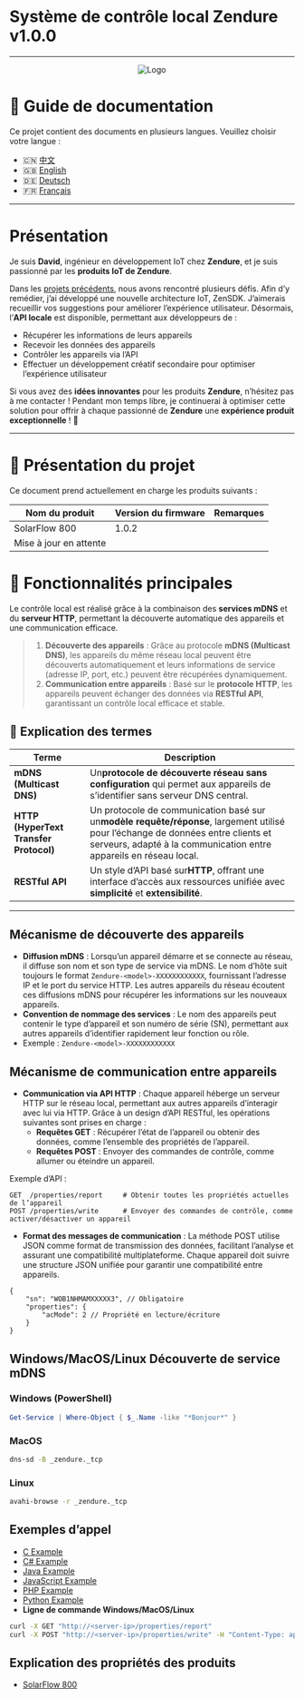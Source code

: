 # Système de contrôle local Zendure v1.0.0

---

<p align="center">
  <img src="https://zendure.com/cdn/shop/files/zendure-logo-infinity-charge_240x.png?v=1717728038" alt="Logo">
</p>

# 📖 Guide de documentation

Ce projet contient des documents en plusieurs langues. Veuillez choisir votre langue :

* 🇨🇳 [中文](./zh.md)
* 🇬🇧 [English](../README.md)
* 🇩🇪 [Deutsch](./de.md)
* 🇫🇷 [Français](./fr.md)

---

# Présentation

Je suis **David**, ingénieur en développement IoT chez **Zendure**, et je suis passionné par les **produits IoT de Zendure**.

Dans les [projets précédents](https://github.com/Zendure/developer-device-data-report), nous avons rencontré plusieurs défis. Afin d’y remédier, j’ai développé une nouvelle architecture IoT, ZenSDK. J’aimerais recueillir vos suggestions pour améliorer l’expérience utilisateur. Désormais, l’**API locale** est disponible, permettant aux développeurs de :

* Récupérer les informations de leurs appareils
* Recevoir les données des appareils
* Contrôler les appareils via l’API
* Effectuer un développement créatif secondaire pour optimiser l’expérience utilisateur

Si vous avez des **idées innovantes** pour les produits **Zendure**, n’hésitez pas à me contacter ! Pendant mon temps libre, je continuerai à optimiser cette solution pour offrir à chaque passionné de **Zendure** une **expérience produit exceptionnelle** ! 🚀

---

# 📌 Présentation du projet

Ce document prend actuellement en charge les produits suivants :

| Nom du produit          | Version du firmware | Remarques |
| ----------------------- | ------------------- | --------- |
| SolarFlow 800           | 1.0.2               |           |
| Mise à jour en attente |                     |           |

# **🚀 Fonctionnalités principales**

Le contrôle local est réalisé grâce à la combinaison des **services mDNS** et du **serveur HTTP**, permettant la découverte automatique des appareils et une communication efficace.

> 1. **Découverte des appareils** : Grâce au protocole **mDNS (Multicast DNS)**, les appareils du même réseau local peuvent être découverts automatiquement et leurs informations de service (adresse IP, port, etc.) peuvent être récupérées dynamiquement.
> 2. **Communication entre appareils** : Basé sur le **protocole HTTP**, les appareils peuvent échanger des données via **RESTful API**, garantissant un contrôle local efficace et stable.

## **📖 Explication des termes**

| Terme                                        | Description                                                                                                                                                                                                             |
| -------------------------------------------- | ----------------------------------------------------------------------------------------------------------------------------------------------------------------------------------------------------------------------- |
| **mDNS (Multicast DNS)**               | Un**protocole de découverte réseau sans configuration** qui permet aux appareils de s’identifier sans serveur DNS central.                                                                                     |
| **HTTP (HyperText Transfer Protocol)** | Un protocole de communication basé sur un**modèle requête/réponse**, largement utilisé pour l’échange de données entre clients et serveurs, adapté à la communication entre appareils en réseau local. |
| **RESTful API**                        | Un style d’API basé sur**HTTP**, offrant une interface d’accès aux ressources unifiée avec **simplicité** et **extensibilité**.                                                                |

---

## **Mécanisme de découverte des appareils**

* **Diffusion mDNS** : Lorsqu’un appareil démarre et se connecte au réseau, il diffuse son nom et son type de service via mDNS. Le nom d’hôte suit toujours le format `Zendure-<model>-XXXXXXXXXXXX`, fournissant l’adresse IP et le port du service HTTP. Les autres appareils du réseau écoutent ces diffusions mDNS pour récupérer les informations sur les nouveaux appareils.
* **Convention de nommage des services** : Le nom des appareils peut contenir le type d’appareil et son numéro de série (SN), permettant aux autres appareils d’identifier rapidement leur fonction ou rôle.
* Exemple : `Zendure-<model>-XXXXXXXXXXXX`

## **Mécanisme de communication entre appareils**

* **Communication via API HTTP** : Chaque appareil héberge un serveur HTTP sur le réseau local, permettant aux autres appareils d’interagir avec lui via HTTP. Grâce à un design d’API RESTful, les opérations suivantes sont prises en charge :
  * **Requêtes GET** : Récupérer l’état de l’appareil ou obtenir des données, comme l’ensemble des propriétés de l’appareil.
  * **Requêtes POST** : Envoyer des commandes de contrôle, comme allumer ou éteindre un appareil.

Exemple d’API :

```HTTP
GET  /properties/report     # Obtenir toutes les propriétés actuelles de l’appareil
POST /properties/write      # Envoyer des commandes de contrôle, comme activer/désactiver un appareil
```

* **Format des messages de communication** : La méthode POST utilise JSON comme format de transmission des données, facilitant l’analyse et assurant une compatibilité multiplateforme. Chaque appareil doit suivre une structure JSON unifiée pour garantir une compatibilité entre appareils.

```
{
    "sn": "WOB1NHMAMXXXXX3", // Obligatoire
    "properties": {
        "acMode": 2 // Propriété en lecture/écriture
    }
}
```
## **Windows/MacOS/Linux Découverte de service mDNS**
### Windows (PowerShell)
```powershell
Get-Service | Where-Object { $_.Name -like "*Bonjour*" }
```
### MacOS
```sh
dns-sd -B _zendure._tcp
```    
### Linux
```sh
avahi-browse -r _zendure._tcp
```  

## **Exemples d’appel**

* [C Example](../examples/C/demo.c)
* [C# Example](../examples/C#/demo.cpp)
* [Java Example](../examples/Java/demo.java)
* [JavaScript Example](../examples/JavaScript/demo.js)
* [PHP Example](../examples/PHP/demo.php)
* [Python Example](../examples/Python/demo.py)
* **Ligne de commande Windows/MacOS/Linux**

```sh
curl -X GET "http://<server-ip>/properties/report"
curl -X POST "http://<server-ip>/properties/write" -H "Content-Type: application/json" -d '{"sn": "your_device_sn","properties":{"acMode":2}}'
```

## Explication des propriétés des produits
* [SolarFlow 800](./en_properties.md)
